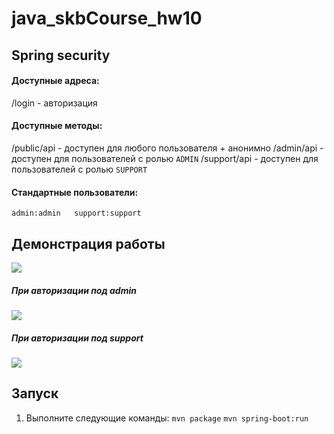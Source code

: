 # java_skbCourse_hw10
## Spring security
#### Доступные адреса:
/login - авторизация
#### Доступные методы:
/public/api - доступен для любого пользователя + анонимно
/admin/api - доступен для пользователей с ролью ```ADMIN```
/support/api - доступен для пользователей с ролью ```SUPPORT```
#### Стандартные пользователи:
```admin:admin   support:support```
## Демонстрация работы

![](md_images/public.png)
##### При авторизации под admin
![](md_images/admin.png)
##### При авторизации под support
![](md_images/support.png)
## Запуск
1. Выполните следующие команды:
`mvn package`
`mvn spring-boot:run`
